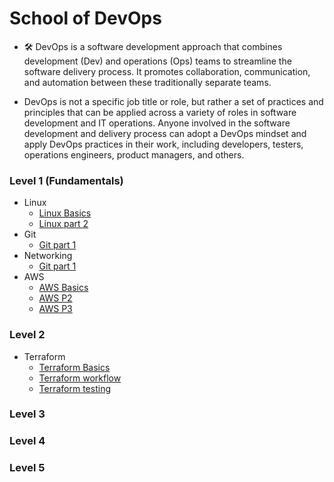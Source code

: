 # School of DevOps

-  🛠️ DevOps is a software development approach that combines development (Dev) and operations (Ops) teams to streamline the software delivery process. It promotes collaboration, communication, and automation between these traditionally separate teams.

  - DevOps is not a specific job title or role, but rather a set of practices and principles that can be applied across a variety of roles in software development and IT operations. Anyone involved in the software development and delivery process can adopt a DevOps mindset and apply DevOps practices in their work, including developers, testers, operations engineers, product managers, and others.
 
### Level 1 (Fundamentals)

- Linux
    - [Linux Basics](https://moabukar.github.io/school-of-devops/level1/linux/linux1/)
    - [Linux part 2](https://moabukar.github.io/school-of-devops/level1/linux/linux2/)
- Git
    - [Git part 1](https://moabukar.github.io/school-of-devops/docs/level1/git/git-basics)
- Networking
    - [Git part 1](https://moabukar.github.io/school-of-devops/level1/networking/networking1/)
- AWS
    - [AWS Basics](https://moabukar.github.io/devops-pathway/level1/linux.md/)
    - [AWS P2](https://moabukar.github.io/devops-pathway/level1/git.md/)
    - [AWS P3](https://moabukar.github.io/devops-pathway/level1/networking.md/)

### Level 2

- Terraform
    - [Terraform Basics](https://moabukar.github.io/devops-pathway/level1/linux.md/)
    - [Terraform workflow](https://moabukar.github.io/devops-pathway/level1/git.md/)
    - [Terraform testing](https://moabukar.github.io/devops-pathway/level1/networking.md/)


### Level 3

### Level 4


### Level 5